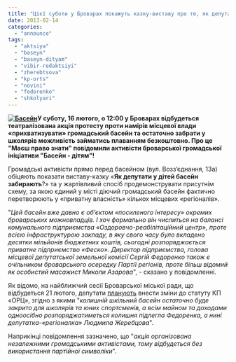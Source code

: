 ```yaml
---
title: "Цієї суботи у Броварах покажуть казку-виставу про те, як депутати у дітей басейн забирають"
date: 2013-02-14
categories: 
  - "announce"
tags: 
  - "aktsiya"
  - "baseyn"
  - "baseyn-dityam"
  - "vibir-redaktsiyi"
  - "zherebtsova"
  - "kp-orts"
  - "novini"
  - "fedorenko"
  - "shkolyari"
---
```


**[![Басейн](https://mpz.brovary.org/wp-content/uploads/2013/02/Baseyn.jpg)](https://mpz.brovary.org/wp-content/uploads/2013/02/Baseyn.jpg)У суботу, 16 лютого, о 12:00 у Броварах відбудеться театралізована акція протесту проти намірів місцевої влади «прихватизувати» громадський басейн та остаточно забрати у школярів можливість займатись плаванням безкоштовно. Про це "Маєш право знати" повідомили активісти броварської громадської ініціативи "Басейн - дітям"!**

Громадські активісти прямо перед басейном (вул. Возз’єднання, 13а) обіцяють показати виставу-казку «**Як депутати у дітей басейн забирають**?» та у жартівливий спосіб продемонструвати присутнім схему, за якою єдиний у місті діючий громадський басейн фактично перетворюють у «приватну власність» кількох місцевих «регіоналів».

"_Цей басейн вже давно є об’єктом «посиленого інтересу» окремих броварських можновладців. І хоч формально він числиться на балансі комунального підприємства «Оздоровчо-реабілітаційний центр», проте всією інфраструктурою закладу, в яку свого часу було вкладено десятки мільйонів бюджетних коштів, сьогодні розпоряджається приватне підприємство «Феско». Директор підприємства, голова місцевої депутатської земельної комісії Сергій Федоренко також є очільником броварського осередку Партії регіонів, проте більш відомий як особистий масажист Миколи Азарова_", - сказано у повідомленні.

Як відомо, на найближчий сесії Броварської міської ради, що відбудеться 21 лютого, депутати [планують](https://mpz.brovary.org/deputati-planuyut-ostatochno-zabrati-baseyn-u-shkolyariv/) внести зміни до статуту КП «ОРЦ», згідно з якими "_колишній шкільний басейн остаточно буде закрито для школярів та юних спортсменів, а всім майном та доходами одноосібно розпоряджатиметься колишня підлегла Федоренка, а нині депутатка-«регіоналка» Людмила Жеребцова_".

Наприкінці повідомлення зазначено, що "_акція організована незалежними громадськими активістами, тому відбудеться без використання партійної символіки_".
